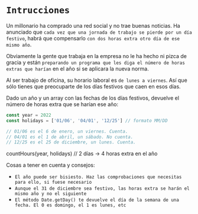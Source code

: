 # `Intrucciones`

Un millonario ha comprado una red social y no trae buenas noticias. Ha anunciado que `cada vez que una jornada de trabajo se pierde por un día festivo`, habrá que compensarlo `con dos horas extra otro día de ese mismo año`.

Obviamente la gente que trabaja en la empresa no le ha hecho ni pizca de gracia y están `preparando un programa que les diga el número de horas extras que harían` en el año si se aplicara la nueva norma.

Al ser trabajo de oficina, su horario laboral es `de lunes a viernes`. Así que sólo tienes que preocuparte de los días festivos que caen en esos días.

Dado un año y un array con las fechas de los días festivos, devuelve el número de horas extra que se harían ese año:

```js
const year = 2022
const holidays = ['01/06', '04/01', '12/25'] // formato MM/DD

// 01/06 es el 6 de enero, un viernes. Cuenta.
// 04/01 es el 1 de abril, un sábado. No cuenta.
// 12/25 es el 25 de diciembre, un lunes. Cuenta.
```

countHours(year, holidays) // 2 días -> 4 horas extra en el año

Cosas a tener en cuenta y consejos:

- `El año puede ser bisiesto. Haz las comprobaciones que necesitas para ello, si fuese necesario`
- `Aunque el 31 de diciembre sea festivo, las horas extra se harán el mismo año y no el siguiente`
- `El método Date.getDay() te devuelve el día de la semana de una fecha. El 0 es domingo, el 1 es lunes, etc`
